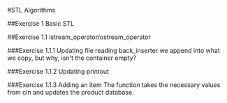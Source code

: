 #STL Algorithms

##Exercise 1 Basic STL

##Exercise 1.1 istream_operator/ostream_operator

###Exercise 1.1.1 Updating file reading
back_inserter we append into what we copy, but why, isn't the container empty?

###Exercise 1.1.2 Updating printout
    
###Exercise 1.1.3 Adding an item
The function takes the necessary values from cin and updates the product database.